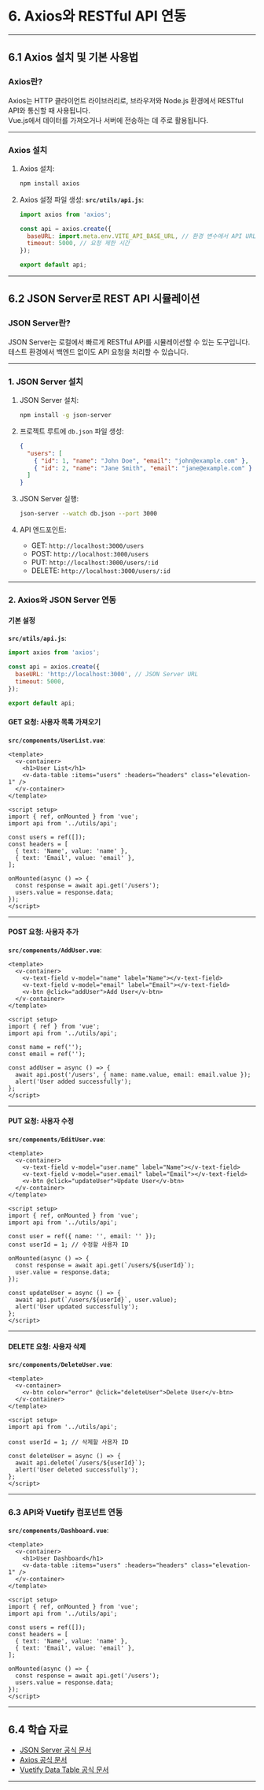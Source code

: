 # 6. Axios와 RESTful API 연동

---

## **6.1 Axios 설치 및 기본 사용법**

### **Axios란?**
Axios는 HTTP 클라이언트 라이브러리로, 브라우저와 Node.js 환경에서 RESTful API와 통신할 때 사용됩니다.  
Vue.js에서 데이터를 가져오거나 서버에 전송하는 데 주로 활용됩니다.

---

### **Axios 설치**
1. Axios 설치:
   ```bash
   npm install axios
   ```

2. Axios 설정 파일 생성:
   **`src/utils/api.js`**:
   ```javascript
   import axios from 'axios';

   const api = axios.create({
     baseURL: import.meta.env.VITE_API_BASE_URL, // 환경 변수에서 API URL 설정
     timeout: 5000, // 요청 제한 시간
   });

   export default api;
   ```

---

## **6.2 JSON Server로 REST API 시뮬레이션**

### **JSON Server란?**
JSON Server는 로컬에서 빠르게 RESTful API를 시뮬레이션할 수 있는 도구입니다.  
테스트 환경에서 백엔드 없이도 API 요청을 처리할 수 있습니다.

---

### **1. JSON Server 설치**
1. JSON Server 설치:
   ```bash
   npm install -g json-server
   ```

2. 프로젝트 루트에 `db.json` 파일 생성:
   ```json
   {
     "users": [
       { "id": 1, "name": "John Doe", "email": "john@example.com" },
       { "id": 2, "name": "Jane Smith", "email": "jane@example.com" }
     ]
   }
   ```

3. JSON Server 실행:
   ```bash
   json-server --watch db.json --port 3000
   ```

4. API 엔드포인트:
   - GET: `http://localhost:3000/users`
   - POST: `http://localhost:3000/users`
   - PUT: `http://localhost:3000/users/:id`
   - DELETE: `http://localhost:3000/users/:id`

---

### **2. Axios와 JSON Server 연동**

#### **기본 설정**
**`src/utils/api.js`**:
```javascript
import axios from 'axios';

const api = axios.create({
  baseURL: 'http://localhost:3000', // JSON Server URL
  timeout: 5000,
});

export default api;
```

#### **GET 요청: 사용자 목록 가져오기**
**`src/components/UserList.vue`**:
```vue
<template>
  <v-container>
    <h1>User List</h1>
    <v-data-table :items="users" :headers="headers" class="elevation-1" />
  </v-container>
</template>

<script setup>
import { ref, onMounted } from 'vue';
import api from '../utils/api';

const users = ref([]);
const headers = [
  { text: 'Name', value: 'name' },
  { text: 'Email', value: 'email' },
];

onMounted(async () => {
  const response = await api.get('/users');
  users.value = response.data;
});
</script>
```

---

#### **POST 요청: 사용자 추가**
**`src/components/AddUser.vue`**:
```vue
<template>
  <v-container>
    <v-text-field v-model="name" label="Name"></v-text-field>
    <v-text-field v-model="email" label="Email"></v-text-field>
    <v-btn @click="addUser">Add User</v-btn>
  </v-container>
</template>

<script setup>
import { ref } from 'vue';
import api from '../utils/api';

const name = ref('');
const email = ref('');

const addUser = async () => {
  await api.post('/users', { name: name.value, email: email.value });
  alert('User added successfully');
};
</script>
```

---

#### **PUT 요청: 사용자 수정**
**`src/components/EditUser.vue`**:
```vue
<template>
  <v-container>
    <v-text-field v-model="user.name" label="Name"></v-text-field>
    <v-text-field v-model="user.email" label="Email"></v-text-field>
    <v-btn @click="updateUser">Update User</v-btn>
  </v-container>
</template>

<script setup>
import { ref, onMounted } from 'vue';
import api from '../utils/api';

const user = ref({ name: '', email: '' });
const userId = 1; // 수정할 사용자 ID

onMounted(async () => {
  const response = await api.get(`/users/${userId}`);
  user.value = response.data;
});

const updateUser = async () => {
  await api.put(`/users/${userId}`, user.value);
  alert('User updated successfully');
};
</script>
```

---

#### **DELETE 요청: 사용자 삭제**
**`src/components/DeleteUser.vue`**:
```vue
<template>
  <v-container>
    <v-btn color="error" @click="deleteUser">Delete User</v-btn>
  </v-container>
</template>

<script setup>
import api from '../utils/api';

const userId = 1; // 삭제할 사용자 ID

const deleteUser = async () => {
  await api.delete(`/users/${userId}`);
  alert('User deleted successfully');
};
</script>
```

---

### **6.3 API와 Vuetify 컴포넌트 연동**

**`src/components/Dashboard.vue`**:
```vue
<template>
  <v-container>
    <h1>User Dashboard</h1>
    <v-data-table :items="users" :headers="headers" class="elevation-1" />
  </v-container>
</template>

<script setup>
import { ref, onMounted } from 'vue';
import api from '../utils/api';

const users = ref([]);
const headers = [
  { text: 'Name', value: 'name' },
  { text: 'Email', value: 'email' },
];

onMounted(async () => {
  const response = await api.get('/users');
  users.value = response.data;
});
</script>
```

---

## **6.4 학습 자료**
- [JSON Server 공식 문서](https://github.com/typicode/json-server)
- [Axios 공식 문서](https://axios-http.com/)
- [Vuetify Data Table 공식 문서](https://vuetifyjs.com/en/components/data-tables/)

---
